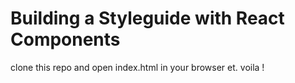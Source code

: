 # Building a Styleguide with React Components

clone this repo and open index.html in your browser et. voila !

